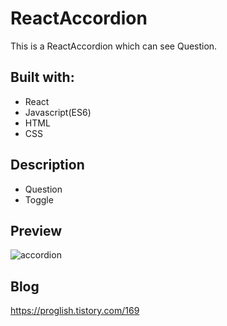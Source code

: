# ReactAccordion

This is a ReactAccordion which can see Question.

## Built with: 
 
- React
- Javascript(ES6)  
- HTML
- CSS     

## Description 

- Question
- Toggle

## Preview 
![accordion](https://user-images.githubusercontent.com/65179725/122651744-dc293900-d175-11eb-8d74-9dc28282d16c.PNG)
  
## Blog

https://proglish.tistory.com/169
  
 
